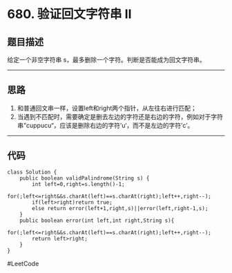 # 680. 验证回文字符串 Ⅱ
## 题目描述
给定一个非空字符串 s，最多删除一个字符。判断是否能成为回文字符串。
- - - -
## 思路
1. 和普通回文串一样，设置left和right两个指针，从左往右进行匹配；
2. 当遇到不匹配时，需要确定是删去左边的字符还是右边的字符，例如对于字符串”cuppucu“，应该是删除右边的字符’u‘，而不是左边的字符’c’。
- - - -
## 代码
```
class Solution {
    public boolean validPalindrome(String s) {
        int left=0,right=s.length()-1;
        for(;left<=right&&s.charAt(left)==s.charAt(right);left++,right--);
        if(left>right)return true;
        else return error(left+1,right,s)||error(left,right-1,s);
    }
    public boolean error(int left,int right,String s){
        for(;left<=right&&s.charAt(left)==s.charAt(right);left++,right--);
        return left>right;
    }
}
```
#LeetCode